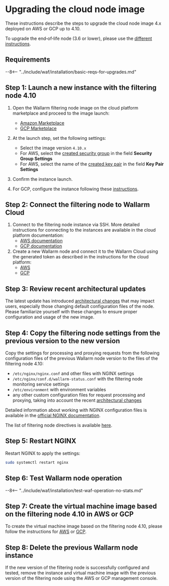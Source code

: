 [wallarm-status-instr]:             ../admin-en/configure-statistics-service.md
[memory-instr]:                     ../admin-en/configuration-guides/allocate-memory-for-waf-node.md
[waf-directives-instr]:             ../admin-en/configure-parameters-en.md
[ptrav-attack-docs]:                ../attacks-vulns-list.md#path-traversal
[attacks-in-ui-image]:              ../images/admin-guides/test-attacks-quickstart.png
[nginx-process-time-limit-docs]:    ../admin-en/configure-parameters-en.md#wallarm_process_time_limit
[nginx-process-time-limit-block-docs]:  ../admin-en/configure-parameters-en.md#wallarm_process_time_limit_block
[overlimit-res-rule-docs]:           ../user-guides/rules/configure-overlimit-res-detection.md
[graylist-docs]:                     ../user-guides/ip-lists/overview.md
[waf-mode-instr]:                   ../admin-en/configure-wallarm-mode.md
[ip-lists-docs]:                     ../user-guides/ip-lists/overview.md

# Upgrading the cloud node image

These instructions describe the steps to upgrade the cloud node image 4.x deployed on AWS or GCP up to 4.10.

To upgrade the end‑of‑life node (3.6 or lower), please use the [different instructions](older-versions/cloud-image.md).

## Requirements

--8<-- "../include/waf/installation/basic-reqs-for-upgrades.md"

## Step 1: Launch a new instance with the filtering node 4.10

1. Open the Wallarm filtering node image on the cloud platform marketplace and proceed to the image launch:
      * [Amazon Marketplace](https://aws.amazon.com/marketplace/pp/B073VRFXSD)
      * [GCP Marketplace](https://console.cloud.google.com/marketplace/details/wallarm-node-195710/wallarm-node)
2. At the launch step, set the following settings:

      * Select the image version `4.10.x`
      * For AWS, select the [created security group](../installation/cloud-platforms/aws/ami.md#2-create-a-security-group) in the field **Security Group Settings**
      * For AWS, select the name of the [created key pair](../installation/cloud-platforms/aws/ami.md#1-create-a-pair-of-ssh-keys-in-aws) in the field **Key Pair Settings**
3. Confirm the instance launch.
4. For GCP, configure the instance following these [instructions](../installation/cloud-platforms/gcp/machine-image.md#2-configure-the-filtering-node-instance).

## Step 2: Connect the filtering node to Wallarm Cloud

1. Connect to the filtering node instance via SSH. More detailed instructions for connecting to the instances are available in the cloud platform documentation:
      * [AWS documentation](https://docs.aws.amazon.com/AWSEC2/latest/UserGuide/AccessingInstances.html)
      * [GCP documentation](https://cloud.google.com/compute/docs/instances/connecting-to-instance)
2. Create a new Wallarm node and connect it to the Wallarm Cloud using the generated token as described in the instructions for the cloud platform:
      * [AWS](../installation/cloud-platforms/aws/ami.md#5-generate-a-token-to-connect-an-instance-to-the-wallarm-cloud)
      * [GCP](../installation/cloud-platforms/gcp/machine-image.md#4-generate-a-token-to-connect-an-instance-to-the-wallarm-cloud)

## Step 3: Review recent architectural updates

The latest update has introduced [architectural changes](what-is-new.md#optimized-cloud-images) that may impact users, especially those changing default configuration files of the node. Please familiarize yourself with these changes to ensure proper configuration and usage of the new image.

## Step 4: Copy the filtering node settings from the previous version to the new version

Copy the settings for processing and proxying requests from the following configuration files of the previous Wallarm node version to the files of the filtering node 4.10:

* `/etc/nginx/nginx.conf` and other files with NGINX settings
* `/etc/nginx/conf.d/wallarm-status.conf` with the filtering node monitoring service settings
* `/etc/environment` with environment variables
* any other custom configuration files for request processing and proxying, taking into account the recent [architectural changes](what-is-new.md#optimized-cloud-images)

Detailed information about working with NGINX configuration files is available in the [official NGINX documentation](https://nginx.org/docs/beginners_guide.html).

The list of filtering node directives is available [here](../admin-en/configure-parameters-en.md).

## Step 5: Restart NGINX

Restart NGINX to apply the settings:

```bash
sudo systemctl restart nginx
```

## Step 6: Test Wallarm node operation

--8<-- "../include/waf/installation/test-waf-operation-no-stats.md"

## Step 7: Create the virtual machine image based on the filtering node 4.10 in AWS or GCP

To create the virtual machine image based on the filtering node 4.10, please follow the instructions for [AWS](../admin-en/installation-guides/amazon-cloud/create-image.md) or [GCP](../admin-en/installation-guides/google-cloud/create-image.md).

## Step 8: Delete the previous Wallarm node instance

If the new version of the filtering node is successfully configured and tested, remove the instance and virtual machine image with the previous version of the filtering node using the AWS or GCP management console.
